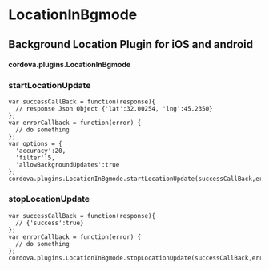 # LocationInBgmode

## Background Location Plugin for iOS and android

#### cordova.plugins.LocationInBgmode

### startLocationUpdate

```
var successCallBack = function(response){
  // response Json Object {'lat':32.00254, 'lng':45.2350}
};
var errorCallback = function(error) {
  // do something
};
var options = {
  'accuracy':20,
  'filter':5,
  'allowBackgroundUpdates':true
};
cordova.plugins.LocationInBgmode.startLocationUpdate(successCallBack,errorCallback,options);

```
### stopLocationUpdate
```
var successCallBack = function(response){
  // {'success':true}
};
var errorCallback = function(error) {
  // do something
};
cordova.plugins.LocationInBgmode.stopLocationUpdate(successCallBack,errorCallback);

```
